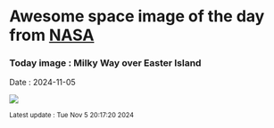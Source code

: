 
# Awesome space image of the day from [NASA](https://api.nasa.gov/)

### Today image : Milky Way over Easter Island
Date : 2024-11-05

![](https://apod.nasa.gov/apod/image/2411/IslandMoai_Dury_960.jpg)

<small>Latest update : Tue Nov  5 20:17:20 2024</small>
        